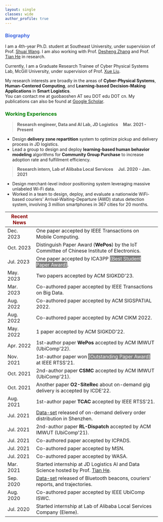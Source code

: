 ```yaml
---
layout: single
classes: wide
author_profile: true
---
```


[//]: # (<span lang="zh-cn">)

[//]: # (            <font size="5" face="Times New Roman"><b>Baoshen </b>)

[//]: # (            </font><font size="4" face="华文行楷">保申</font><b>)

[//]: # (<font size="4" face="Times New Roman">&nbsp;&nbsp;)

[//]: # (            </font><font size="4" face="Times New Roman">&nbsp;&nbsp;&nbsp;&nbsp;)

[//]: # (<br></font></b></span>)

[//]: # (**Biography**)
### <span style="color:royalBlue;font-weight:bold">Biography</span>

I am a 4th-year Ph.D. student at Southeast University, under supervision of Prof. [Shuai Wang](https://scholar.google.com/citations?user=gfDfZqAAAAAJ&hl=zh-CN). I am also working with Prof. [Desheng Zhang](https://www.cs.rutgers.edu/~dz220/) and Prof. [Tian He](https://www-users.cs.umn.edu/~tianhe/) in research. 

Currently, I am a Graduate Research Trainee of  Cyber Physical Systems Lab, McGill University, under supervision of Prof. [Xue Liu](https://www.cs.mcgill.ca/~xueliu/site/intro.html).

My research interests are broadly in the areas of **Cyber-Physical Systems**, **Human-Centered Computing**, and **Learning-based Decision-Making Applications** in **Smart Logistics**.<br>You can contact me at guobaoshen AT seu DOT edu DOT cn.
My publications can also be found at [Google Scholar](https://scholar.google.com/citations?user=og2Z6YMAAAAJ&hl=zh-CN). 

[//]: # (**Working Experiences** )
### <span style="color:green;font-weight:bold">Working Experiences</span>

> **Research engineer, Data and AI Lab, JD Logistics    &nbsp;&nbsp;&nbsp;       Mar. 2021 - Present**
 * Design **delivery zone repartition** system to optimize pickup and delivery process in JD logistics. 
 * Lead a group to design and deploy **learning-based human behavior modeling** algorithms for **Community Group Purchase** to increase adoption rate and fulfillment efficiency. 

> **Research intern,  Lab of Alibaba Local Services    &nbsp;&nbsp;&nbsp;       Jul. 2020 - Jan. 2021**
  * Design merchant-level indoor positioning system leveraging massive unlabeled
  Wi-Fi data.
  * Worked in a team to design, deploy, and evaluate a nationwide WiFi-based couriers' Arrival-Waiting-Departure (AWD) status detection system,
  involving 3 million smartphones in 367 cities for 20 months.



| <span style="color:DarkRed;font-weight:bold">Recent News</span> |                                                                                                                                            |
|-----------------------------------------------------------------|--------------------------------------------------------------------------------------------------------------------------------------------|
| Dec. 2023                                                       | One paper accepted by IEEE Transactions on Mobile Computing.                                                                               |
| Oct. 2023                                                       | Distinguish Paper Award (**WePos**) by the IoT Committee of Chinese Institute of Electronics.                                              |
| Jul. 2023                                                       | One paper accepted by ICA3PP <span style="background-color: grey; color: white;">(Best Student Paper Award)</span>.                        |
| May. 2023                                                       | Two papers accepted by ACM SIGKDD'23.                                                                                                      |
| Mar. 2023                                                       | Co-authored paper accepted by IEEE Transactions on Big Data.                                                                               |
| Aug. 2022                                                       | Co-authored paper accepted by ACM SIGSPATIAL 2022.                                                                                         |
| Aug. 2022                                                       | Co-authored paper accepted by ACM CIKM 2022.                                                                                               |
| May. 2022                                                       | 1 paper accepted by ACM SIGKDD'22.                                                                                                         |
| Apr. 2022                                                       | 1st-author paper **WePos** accepted by ACM IMWUT (UbiComp'22).                                                                             |
| Nov. 2021                                                       | 1st-author paper won <span style="background-color: grey; color: white;">(Outstanding Paper Award)</span> at IEEE RTSS'21.                 |
| Oct. 2021                                                       | 2nd-author paper **CSMC** accepted by ACM IMWUT (UbiComp'21).                                                                              |
| Oct. 2021                                                       | Another paper **O2-SiteRec** about on-demand gig delivery is accepted by ICDE'22.                                                          |
| Aug. 2021                                                       | 1st-author paper **TCAC** accepted by IEEE RTSS'21.                                                                                        |
| Jul. 2021                                                       | [Data-set](https://tianchi.aliyun.com/dataset/dataDetail?dataId=106807) released of on-demand delivery order distribution in Shenzhen.     |
| Jul. 2021                                                       | 2nd-author paper **RL-Dispatch** accepted by ACM IMWUT (UbiComp'21).                                                                       |
| Jul. 2021                                                       | Co-authored paper accepted by ICPADS.                                                                                                      |
| Jul. 2021                                                       | Co-authored paper accepted by MSN.                                                                                                         |
| Jul. 2021                                                       | Co-authored paper accepted by WASA.                                                                                                        |
| Mar. 2021                                                       | Started internship at JD Logistics AI and Data Science hosted by Prof. [Tian He](https://www-users.cs.umn.edu/~tianhe/).                   |
| Sep. 2020                                                       | [Data-set](https://tianchi.aliyun.com/dataset/dataDetail?dataId=76359) released of Bluetooth beacons, couriers' reports, and trajectories. |
| Aug. 2020                                                       | Co-authored paper accepted by IEEE UbiComp ISWC.                                                                                           |
| Jul. 2020                                                       | Started internship at Lab of Alibaba Local Services Company (Eleme).                                                                       |


 <script type='text/javascript' id='clustrmaps' src='//cdn.clustrmaps.com/map_v2.js?cl=ffffff&w=253&t=m&d=EQYPlw5lDg15RcgG0z_hUteyGtKKwFr6VRGHCriccuo'></script>
